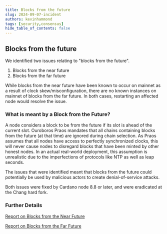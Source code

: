 ```yaml
---
title: Blocks from the future
slug: 2024-09-07-incident
authors: kevinhammond
tags: [security,consensus]
hide_table_of_contents: false
---
```


## Blocks from the future

We identified two issues relating to "blocks from the future".

1. Blocks from the near future
2. Blocks from the far future

While blocks from the near future have been known to occur on mainnet as a result of clock skew/misconfiguration,
there are no known instances on mainnet of blocks from the far future.  In both cases, restarting an affected
node would resolve the issue.

### What is meant by a Block from the Future?

A node considers a block to be from the future if its slot is ahead of
the current slot. Ouroboros Praos mandates that all chains containing
blocks from the future (at that time) are ignored during chain
selection.  As Praos assumes that all nodes have access to perfectly
synchronized clocks, this will never cause nodes to disregard blocks
that have been minted by other honest nodes. In an actual real-world
deployment, this assumption is unrealistic due to the imperfections of
protocols like NTP as well as leap seconds.  

The issues that were identified meant that blocks from the future could potentially be
used by malicious actors to create denial-of-service attacks.

Both issues were fixed by Cardano node 8.8 or later, and were eradicated at the Chang hard fork.


### Further Details

[Report on Blocks from the Near Future](../static/pdf/consensus/near-future-bug.pdf)

[Report on Blocks from the Far Future](../static/pdf/consensus/far-future-bug.pdf)
